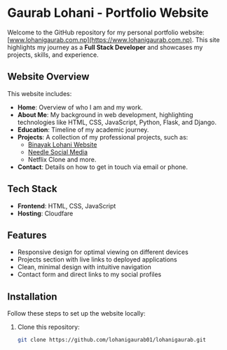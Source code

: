 # Gaurab Lohani - Portfolio Website

Welcome to the GitHub repository for my personal portfolio website: [www.lohanigaurab.com.np](https://www.lohanigaurab.com.np). This site highlights my journey as a **Full Stack Developer** and showcases my projects, skills, and experience.

## Website Overview

This website includes:
- **Home**: Overview of who I am and my work.
- **About Me**: My background in web development, highlighting technologies like HTML, CSS, JavaScript, Python, Flask, and Django.
- **Education**: Timeline of my academic journey.
- **Projects**: A collection of my professional projects, such as:
  - [Binayak Lohani Website](https://www.binayaklohani.com.np)
  - [Needle Social Media](https://needle.pythonanywhere.com)
  - Netflix Clone and more.
- **Contact**: Details on how to get in touch via email or phone.

## Tech Stack

- **Frontend**: HTML, CSS, JavaScript
- **Hosting**: Cloudfare

## Features

- Responsive design for optimal viewing on different devices
- Projects section with live links to deployed applications
- Clean, minimal design with intuitive navigation
- Contact form and direct links to my social profiles

## Installation

Follow these steps to set up the website locally:

1. Clone this repository:

   ```bash
   git clone https://github.com/lohanigaurab01/lohanigaurab.git 

 
